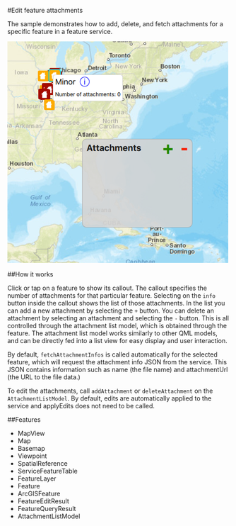 #Edit feature attachments

The sample demonstrates how to add, delete, and fetch attachments for a specific feature in a feature service.

![](screenshot.png)

##How it works

Click or tap on a feature to show its callout. The callout specifies the number of attachments for that particular feature. Selecting on the `info` button inside the callout shows the list of those attachments. In the list you can add a new attachment by selecting the `+` button. You can delete an attachment by selecting an attachment and selecting the `-` button. This is all controlled through the attachment list model, which is obtained through the feature. The attachment list model works similarly to other QML models, and can be directly fed into a list view for easy display and user interaction. 

By default, `fetchAttachmentInfos` is called automatically for the selected feature, which will request the attachment info JSON from the service. This JSON contains information such as name (the file name) and attachmentUrl (the URL to the file data.) 

To edit the attachments, call `addAttachment` or `deleteAttachment` on the `AttachmentListModel`. By default, edits are automatically applied to the service and applyEdits does not need to be called. 

##Features
- MapView
- Map
- Basemap
- Viewpoint
- SpatialReference
- ServiceFeatureTable
- FeatureLayer
- Feature
- ArcGISFeature
- FeatureEditResult
- FeatureQueryResult
- AttachmentListModel
